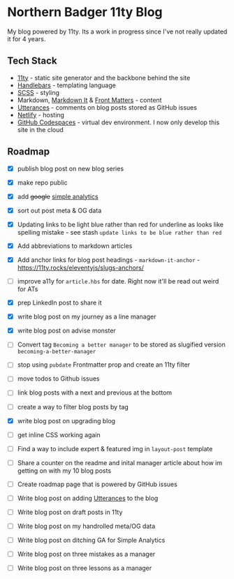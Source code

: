 # Northern Badger 11ty Blog

My blog powered by 11ty. Its a work in progress since I've not really updated it for 4 years.

## Tech Stack

- [11ty](https://www.11ty.dev/) - static site generator and the backbone behind the site
- [Handlebars](https://handlebarsjs.com/) - templating language
- [SCSS](https://sass-lang.com/) - styling
- Markdown, [Markdown It](https://github.com/markdown-it/markdown-it) & [Front Matters](https://github.com/jxson/front-matters) - content
- [Utterances](https://utteranc.es/) - comments on blog posts stored as GitHub issues
- [Netlify](https://www.netlify.com/) - hosting
- [GitHub Codespaces](https://github.com/features/codespaces) - virtual dev environment. I now only develop this site in the cloud

## Roadmap

- [x] publish blog post on new blog series
- [x] make repo public
- [x] add ~~google~~ [simple analytics](https://www.simpleanalytics.com/)
- [x] sort out post meta & OG data
- [x] Updating links to be light blue rather than red for underline as looks like spelling mistake - see stash `update links to be blue rather than red`
- [x] Add abbreviations to markdown articles
- [x] Add anchor links for blog post headings - `markdown-it-anchor` - https://11ty.rocks/eleventyjs/slugs-anchors/
- [ ] improve a11y for `article.hbs` for date. Right now it'll be read out weird for ATs
- [x] prep LinkedIn post to share it
- [x] write blog post on my journey as a line manager
- [x] write blog post on advise monster
- [ ] Convert tag `Becoming a better manager` to be stored as slugified version `becoming-a-better-manager`
- [ ] stop using `pubdate` Frontmatter prop and create an 11ty filter
- [ ] move todos to Github issues
- [ ] link blog posts with a next and previous at the bottom
- [ ] create a way to filter blog posts by tag
- [x] write blog post on upgrading blog
- [ ] get inline CSS working again
- [ ] Find a way to include expert & featured img in `layout-post` template
- [ ] Share a counter on the readme and inital manager article about how im getting on with my 10 blog posts
- [ ] Create roadmap page that is powered by GitHub issues
- [ ] Write blog post on adding [Utterances](https://utteranc.es/) to the blog
- [ ] Write blog post on draft posts in 11ty
- [ ] Write blog post on my handrolled meta/OG data
- [ ] Write blog post on ditching GA for Simple Analytics
- [ ] Write blog post on three mistakes as a manager
- [ ] Write blog post on three lessons as a manager
 